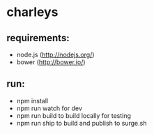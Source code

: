 # charleys

## requirements:

-   node.js (http://nodejs.org/)
-   bower (http://bower.io/)

## run:

-   npm install
-   npm run watch for dev
-   npm run build to build locally for testing
-   npm run ship to build and publish to surge.sh
